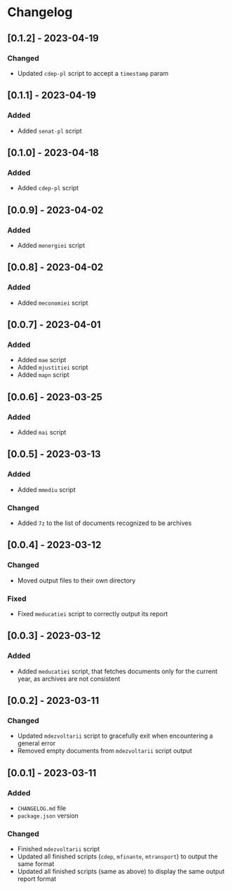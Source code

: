 # Changelog

## [0.1.2] - 2023-04-19

### Changed
- Updated `cdep-pl` script to accept a `timestamp` param

## [0.1.1] - 2023-04-19

### Added
- Added `senat-pl` script

## [0.1.0] - 2023-04-18

### Added
- Added `cdep-pl` script

## [0.0.9] - 2023-04-02

### Added
- Added `menergiei` script

## [0.0.8] - 2023-04-02

### Added
- Added `meconomiei` script

## [0.0.7] - 2023-04-01

### Added
- Added `mae` script
- Added `mjustitiei` script
- Added `mapn` script

## [0.0.6] - 2023-03-25

### Added
- Added `mai` script

## [0.0.5] - 2023-03-13

### Added
- Added `mmediu` script

### Changed
- Added `7z` to the list of documents recognized to be archives

## [0.0.4] - 2023-03-12

### Changed
- Moved output files to their own directory

### Fixed
- Fixed `meducatiei` script to correctly output its report

## [0.0.3] - 2023-03-12

### Added
- Added `meducatiei` script, that fetches documents only for the current year, as archives are not consistent

## [0.0.2] - 2023-03-11

### Changed
- Updated `mdezvoltarii` script to gracefully exit when encountering a general error
- Removed empty documents from `mdezvoltarii` script output

## [0.0.1] - 2023-03-11

### Added
- `CHANGELOG.md` file
- `package.json` version

### Changed
- Finished `mdezvoltarii` script
- Updated all finished scripts (`cdep`, `mfinante`, `mtransport`) to output the same format
- Updated all finished scripts (same as above) to display the same output report format